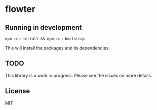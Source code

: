 # flowter

## Running in development
```
npm run install && npm run bootstrap
```
This will install the packages and its dependencies.

## TODO
This library is a work in progress. Please see the issues on more details.

## License
MIT
